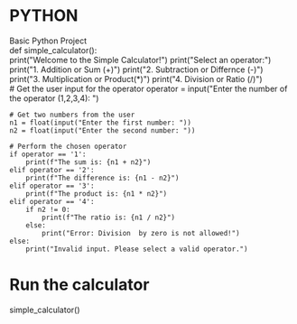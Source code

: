 # PYTHON
Basic Python Project
<br>
def simple_calculator():
<br>
    print("Welcome to the Simple Calculator!")
    print("Select an operator:")
    print("1. Addition or Sum (+)")
    print("2. Subtraction or Differnce (-)")
    print("3. Multiplication  or Product(*)")
    print("4. Division or Ratio (/)")   
    # Get the user input for the operator 
    operator = input("Enter the number of the operator (1,2,3,4): ")
    
    # Get two numbers from the user
    n1 = float(input("Enter the first number: "))
    n2 = float(input("Enter the second number: "))
    
    # Perform the chosen operator
    if operator == '1':
        print(f"The sum is: {n1 + n2}")
    elif operator == '2':
        print(f"The difference is: {n1 - n2}")
    elif operator == '3':
        print(f"The product is: {n1 * n2}")
    elif operator == '4':
        if n2 != 0:
            print(f"The ratio is: {n1 / n2}")
        else:
            print("Error: Division  by zero is not allowed!")
    else:
        print("Invalid input. Please select a valid operator.")
    
# Run the calculator
simple_calculator()
